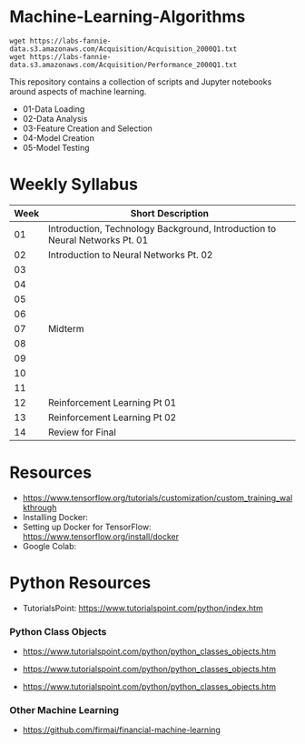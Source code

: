 # Machine-Learning-Algorithms

```
wget https://labs-fannie-data.s3.amazonaws.com/Acquisition/Acquisition_2000Q1.txt
wget https://labs-fannie-data.s3.amazonaws.com/Acquisition/Performance_2000Q1.txt
```

This repository contains a collection of scripts and Jupyter notebooks around aspects of machine learning.


- 01-Data Loading
- 02-Data Analysis
- 03-Feature Creation and Selection
- 04-Model Creation
- 05-Model Testing

# Weekly Syllabus

Week | Short Description
| ---- | ---- |
|01 | Introduction, Technology Background, Introduction to Neural Networks Pt. 01|
| 02| Introduction to Neural Networks Pt. 02 |
| 03| |
| 04| |
| 05| |
| 06| |
| 07| Midterm|
| 08| |
| 09| |
| 10| |
| 11| |
| 12| Reinforcement Learning Pt 01|
| 13| Reinforcement Learning Pt 02|
| 14| Review for Final |

# Resources
- https://www.tensorflow.org/tutorials/customization/custom_training_walkthrough
- Installing Docker: 
- Setting up Docker for TensorFlow: https://www.tensorflow.org/install/docker
- Google Colab: 


# Python Resources

- TutorialsPoint: https://www.tutorialspoint.com/python/index.htm

### Python Class Objects

- https://www.tutorialspoint.com/python/python_classes_objects.htm


- https://www.tutorialspoint.com/python/python_classes_objects.htm

- https://www.tutorialspoint.com/python/python_classes_objects.htm

### Other Machine Learning 

- https://github.com/firmai/financial-machine-learning
